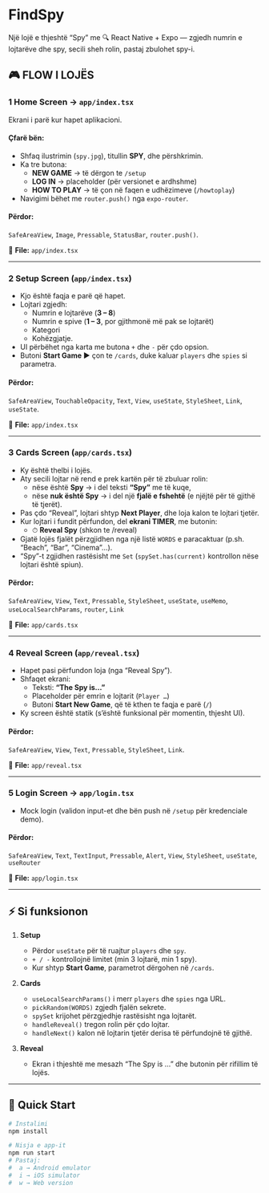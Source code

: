 # FindSpy

Një lojë e thjeshtë “Spy” me 🔍 React Native + Expo — zgjedh numrin e lojtarëve dhe spy, secili sheh rolin, pastaj zbulohet spy-i.




## 🎮 FLOW I LOJËS

###  1 **Home Screen** → `app/index.tsx`
Ekrani i parë kur hapet aplikacioni.

#### Çfarë bën:
- Shfaq ilustrimin (`spy.jpg`), titullin **SPY**, dhe përshkrimin.
- Ka tre butona:
  -  **NEW GAME** → të dërgon te `/setup`
  -  **LOG IN** → placeholder (për versionet e ardhshme)
  -  **HOW TO PLAY** → të çon në faqen e udhëzimeve (`/howtoplay`)
- Navigimi bëhet me `router.push()` nga `expo-router`.

#### Përdor:
`SafeAreaView`, `Image`, `Pressable`, `StatusBar`, `router.push()`.

📂 **File:** `app/index.tsx`

---

### 2 **Setup Screen** (`app/index.tsx`)
- Kjo është faqja e parë që hapet.
- Lojtari zgjedh:
  - Numrin e lojtarëve (**3 – 8**)
  - Numrin e spive (**1 – 3**, por gjithmonë më pak se lojtarët)
  - Kategori
  - Kohëzgjatje.
- UI përbëhet nga karta me butona `+` dhe `-` për çdo opsion.
- Butoni **Start Game ▶** çon te `/cards`, duke kaluar `players` dhe `spies` si parametra.

#### Përdor:
`SafeAreaView`, `TouchableOpacity`, `Text`, `View`, `useState`, `StyleSheet`, `Link`, `useState`.

📂 **File:** `app/index.tsx`

---

### 3 **Cards Screen** (`app/cards.tsx`)
- Ky është thelbi i lojës.
- Aty secili lojtar në rend e prek kartën për të zbuluar rolin:
  - nëse është **Spy** → i del teksti **“Spy”** me të kuqe,
  - nëse **nuk është Spy** → i del një **fjalë e fshehtë** (e njëjtë për të gjithë të tjerët).
- Pas çdo “Reveal”, lojtari shtyp **Next Player**, dhe loja kalon te lojtari tjetër.
- Kur lojtari i fundit përfundon, del **ekrani TIMER**, me butonin:
  - ⏱ **Reveal Spy** (shkon te /reveal)
- Gjatë lojës fjalët përzgjidhen nga një listë `WORDS` e paracaktuar (p.sh. “Beach”, “Bar”, “Cinema”...).
- “Spy”-t zgjidhen rastësisht me `Set` (`spySet.has(current)` kontrollon nëse lojtari është spiun).

#### Përdor:
`SafeAreaView`, `View`, `Text`, `Pressable`, `StyleSheet`, `useState`, `useMemo`, `useLocalSearchParams`, `router`, `Link`

📂 **File:** `app/cards.tsx`

---

### 4 **Reveal Screen** (`app/reveal.tsx`)
- Hapet pasi përfundon loja (nga “Reveal Spy”).
- Shfaqet ekrani:
  - Teksti: **“The Spy is…”**
  - Placeholder për emrin e lojtarit (`Player …`)
  - Butoni **Start New Game**, që të kthen te faqja e parë (`/`)
- Ky screen është statik (s’është funksional për momentin, thjesht UI).

#### Përdor:
`SafeAreaView`, `View`, `Text`, `Pressable`, `StyleSheet`, `Link`.

📂 **File:** `app/reveal.tsx`

---

### 5 **Login Screen** → `app/login.tsx`
- Mock login (validon input-et dhe bën push në `/setup` për kredenciale demo).

#### Përdor:
`SafeAreaView`, `Text`, `TextInput`, `Pressable`, `Alert`, `View`, `StyleSheet`, `useState`, `useRouter`  

📂 **File:** `app/login.tsx`

---

## ⚡️ Si funksionon

1. **Setup**
   - Përdor `useState` për të ruajtur `players` dhe `spy`.
   - `+ / -` kontrollojnë limitet (min 3 lojtarë, min 1 spy).
   - Kur shtyp **Start Game**, parametrot dërgohen në `/cards`.

2. **Cards**
   - `useLocalSearchParams()` i merr `players` dhe `spies` nga URL.
   - `pickRandom(WORDS)` zgjedh fjalën sekrete.
   - `spySet` krijohet përzgjedhje rastësisht nga lojtarët.
   - `handleReveal()` tregon rolin për çdo lojtar.
   - `handleNext()` kalon në lojtarin tjetër derisa të përfundojnë të gjithë.

3. **Reveal**
   - Ekran i thjeshtë me mesazh “The Spy is …” dhe butonin për rifillim të lojës.

---


## 🚀 Quick Start

```bash
# Instalimi
npm install

# Nisja e app-it
npm run start
# Pastaj:
#  a → Android emulator
#  i → iOS simulator
#  w → Web version
